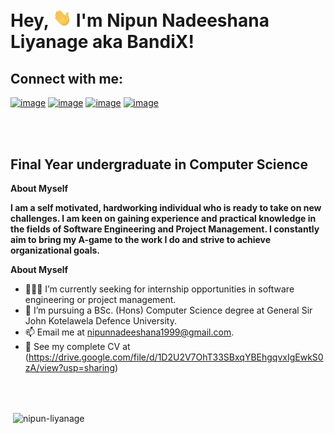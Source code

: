 
<h1 title="hehehe"> Hey, <img src="https://raw.githubusercontent.com/ABSphreak/ABSphreak/master/gifs/Hi.gif" width="30px"> I'm Nipun Nadeeshana Liyanage aka BandiX!</h1>

<h2>Connect with me:</h2>
<div>

[![image](https://img.shields.io/badge/LinkedIn-0077B5?style=for-the-badge&logo=linkedin&logoColor=white)](https://www.linkedin.com/in/nipun-nadeeshana/)
[![image](https://img.shields.io/badge/Instagram-E4405F?style=for-the-badge&logo=instagram&logoColor=white)](https://www.instagram.com/bandi.x_/?hl=en)
[![image](https://img.shields.io/badge/Gmail-D14836?style=for-the-badge&logo=gmail&logoColor=white)](mailto:nipunnadeeshana1999@gmail.com)
[![image](https://img.shields.io/badge/Twitter-1DA1F2?style=for-the-badge&logo=twitter&logoColor=white)](https://twitter.com/nipun_liyanage)
  
</div>


<div>
<br />
<br />

  <h2>Final Year undergraduate in Computer Science</h2>
  
  **About Myself**
  
**I am a self motivated, hardworking individual who is
ready to take on new challenges. I am keen on gaining
experience and practical knowledge in the fields of
Software Engineering and Project Management. I
constantly aim to bring my A-game to the work I do
and strive to achieve organizational goals.**





**About Myself**

- 👨🏽‍💻 I’m currently seeking for internship opportunities in software engineering or project management.
- 💼 I’m pursuing a BSc. (Hons) Computer Science degree at General Sir John Kotelawela Defence University.
- 📫 Email me at [nipunnadeeshana1999@gmail.com](mailto:nipunnadeeshana1999@gmail.com).
- 📝 See my complete CV at (https://drive.google.com/file/d/1D2U2V7OhT33SBxqYBEhgqvxIgEwkS0zA/view?usp=sharing) 

</div>

<br>
<br>
<div>
 <p>&nbsp;<img align="center" src="https://github-readme-stats.vercel.app/api?username=NipunLiyanage&show_icons=true&locale=en&theme=tokyonight" alt="nipun-liyanage" width="410" /></p
</div>




